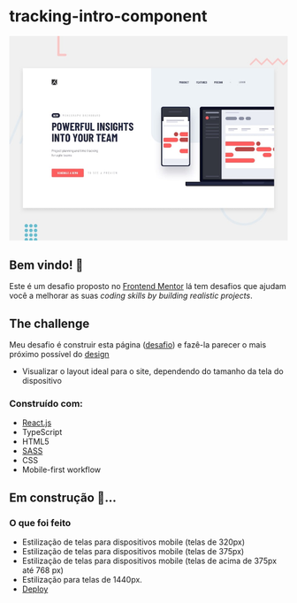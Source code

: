 # tracking-intro-component

![Design preview for the Advice generator app coding challenge](./src/design/desktop-preview.jpg)

## Bem vindo! 👋


Este é  um desafio proposto no [Frontend Mentor](https://www.frontendmentor.io) lá tem desafios que ajudam você a melhorar as suas *coding skills by building realistic projects*.


## The challenge

Meu desafio é construir esta página ([desafio](https://www.frontendmentor.io/challenges/project-tracking-intro-component-5d289097500fcb331a67d80e)) e fazê-la parecer o mais próximo possível do [design](./src/design)

<!-- Deploy: {link} -->

- Visualizar o layout ideal para o site, dependendo do tamanho da tela do dispositivo


 ### Construído com:

- [React.js](https://reactjs.org/)
- TypeScript
- HTML5
- [SASS](https://sass-lang.com/documentation)
- CSS 
- Mobile-first workflow

## Em construção 👷...

### O que foi feito 

- Estilização de telas para dispositivos mobile (telas de 320px)
- Estilização de telas para dispositivos mobile (telas de 375px)
- Estilização de telas para dispositivos mobile (telas de acima de 375px até 768 px)
- Estilização para telas de 1440px.
- [Deploy](https://tracking-intro-component-wheat.vercel.app/)

<!-- ### O que foi feito 
- Organização dos arquivos em pasta
- Implementação da promise Axios no projeto 
- Implementação do pré-processador SASS
- Implementação da API advice Slip
- lógica criada no  e implementada no App.js 
- Estilização de telas para dispositivos mobile (telas apartir de 375px)  ✅
- Deploy da página no vercel ✅ [CLIQUE AQUI PARA ACESSAR A PÁGINA! ](https://advice-generator-app-gamma.vercel.app/) 
- Estilização para outras telas       

### O que falta fazer

- refatoração do código 👷
- imprementar o Hooks useEffect do React.js 👷 -->
